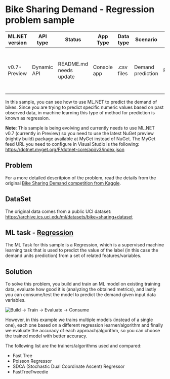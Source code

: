 # Bike Sharing Demand - Regression problem sample

| ML.NET version | API type          | Status                        | App Type    | Data type | Scenario            | ML Task                   | Algorithms                  |
|----------------|-------------------|-------------------------------|-------------|-----------|---------------------|---------------------------|-----------------------------|
| v0.7-Preview   | Dynamic API | README.md needs update | Console app | .csv files | Demand prediction | Regression | Fast Tree regressor compared to additional regression algorithms|

In this sample, you can see how to use ML.NET to predict the demand of bikes. Since you are trying to predict specific numeric values based on past observed data, in machine learning this type of method for prediction is known as regression.

**Note**: This sample is being evolving and currently needs to use ML.NET v0.7 (currently in Preview) so you need to use the latest NuGet preview (nightly build) package available at MyGet instead of NuGet.
The MyGet feed URL you need to configure in Visual Studio is the following:
https://dotnet.myget.org/F/dotnet-core/api/v3/index.json

## Problem

For a more detailed descritpion of the problem, read the details from the original [
Bike Sharing Demand competition from Kaggle](https://www.kaggle.com/c/bike-sharing-demand).

## DataSet
The original data comes from a public UCI dataset:
https://archive.ics.uci.edu/ml/datasets/bike+sharing+dataset


## ML task - [Regression](https://docs.microsoft.com/en-us/dotnet/machine-learning/resources/tasks#regression)

The ML Task for this sample is a Regression, which is a supervised machine learning task that is used to predict the value of the label (in this case the demand units prediction) from a set of related features/variables. 

## Solution

To solve this problem, you build and train an ML model on existing training data, evaluate how good it is (analyzing the obtained metrics), and lastly you can consume/test the model to predict the demand given input data variables.

![Build -> Train -> Evaluate -> Consume](../shared_content/modelpipeline.png)

However, in this example we trains multiple models (instead of a single one), each one based on a different regression learner/algorithm and finally we evaluate the accuracy of each approach/algorithm, so you can choose the trained model with better accuracy.

The following list are the trainers/algorithms used and compared:

- Fast Tree
- Poisson Regressor
- SDCA (Stochastic Dual Coordinate Ascent) Regressor
- FastTreeTweedie

